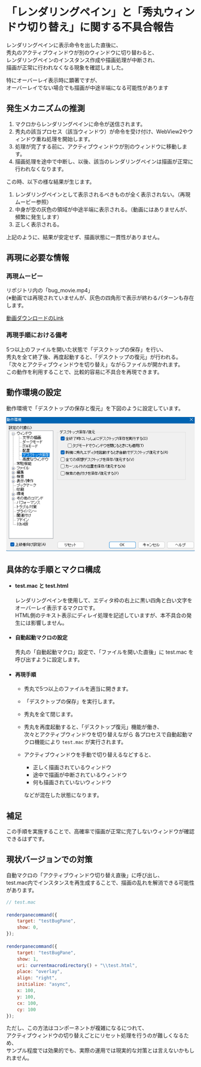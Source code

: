 # 「レンダリングペイン」と「秀丸ウィンドウ切り替え」に関する不具合報告

レンダリングペインに表示命令を出した直後に、  
秀丸のアクティブウィンドウが別のウィンドウに切り替わると、  
レンダリングペインのインスタンス作成や描画処理が中断され、  
描画が正常に行われなくなる現象を確認しました。  

特にオーバーレイ表示時に顕著ですが、  
オーバーレイでない場合でも描画が中途半端になる可能性があります

## 発生メカニズムの推測

1. マクロからレンダリングペインに命令が送信されます。
2. 秀丸の該当プロセス（該当ウィンドウ）が命令を受け付け、WebView2やウィンドウ重ね処理を開始します。
3. 処理が完了する前に、アクティブウィンドウが別のウィンドウに移動します。
4. 描画処理を途中で中断し、以後、該当のレンダリングペインは描画が正常に行われなくなります。

この時、以下の様な結果が生じます。

1. レンダリングペインとして表示されるべきものが全く表示されない。（再現ムービー参照）
2. 中身が空の灰色の領域が中途半端に表示される。（動画にはありませんが、頻繁に発生します）
3. 正しく表示される。
 
上記のように、結果が安定せず、描画状態に一貫性がありません。


## 再現に必要な情報

### 再現ムービー

リポジトリ内の「bug_movie.mp4」  
 (※動画では再現されていませんが、灰色の四角形で表示が終わるパターンも存在します。  

<a href="https://github.com/komiyamma/hm_bug_renderpane_activewindow/raw/refs/heads/main/bug_movie.mp4">動画ダウンロードのLink</a>

### 再現手順における備考

5つ以上のファイルを開いた状態で「デスクトップの保存」を行い、  
秀丸を全て終了後、再度起動すると、「デスクトップの復元」が行われる。  
「次々とアクティブウィンドウを切り替え」ながらファイルが開かれます。  
この動作を利用することで、比較的容易に不具合を再現できます。

## 動作環境の設定

動作環境で「デスクトップの保存と復元」を下図のように設定しています。  

<img src="./env_desktop_save_and_loadpng.png">

## 具体的な手順とマクロ構成

- #### test.mac と test.html

	レンダリングペインを使用して、エディタ枠の右上に黒い四角と白い文字をオーバーレイ表示するマクロです。  
	HTML側のテキスト表示にディレイ処理を記述していますが、本不具合の発生には影響しません。  

- #### 自動起動マクロの設定
  
	秀丸の「自動起動マクロ」設定で、「ファイルを開いた直後」に test.mac を呼び出すように設定します。

- #### 再現手順

  - 秀丸で5つ以上のファイルを適当に開きます。
  - 「デスクトップの保存」を実行します。
  - 秀丸を全て閉じます。
  - 秀丸を再度起動すると、「デスクトップ復元」機能が働き、  
    次々とアクティブウィンドウを切り替えながら 各プロセスで自動起動マクロ機能により `test.mac` が実行されます。
  - アクティブウィンドウを手動で切り替えるなどすると、  
    - 正しく描画されているウィンドウ
    - 途中で描画が中断されているウィンドウ
    - 何も描画されていないウィンドウ
  
    などが混在した状態になります。

## 補足

この手順を実施することで、高確率で描画が正常に完了しないウィンドウが確認できるはずです。


## 現状バージョンでの対策

自動マクロの「アクティブウィンドウ切り替え直後」に呼び出し、  
test.mac内でインスタンスを再生成することで、描画の乱れを解消できる可能性があります。

```javascript
// test.mac

renderpanecommand({
    target: "testBugPane",
    show: 0,
});

renderpanecommand({
    target: "testBugPane",
    show: 1,
    uri: currentmacrodirectory() + "\\test.html",
    place: "overlay",
    align: "right",
    initialize: "async",
    x: 100,
    y: 100,
    cx: 100,
    cy: 100
});
```

ただし、この方法はコンポーネントが複雑になるにつれて、  
アクティブウィンドウの切り替えごとにリセット処理を行うのが難しくなるため、  
サンプル程度では効果的でも、実際の運用では現実的な対策とは言えないかもしれません。

